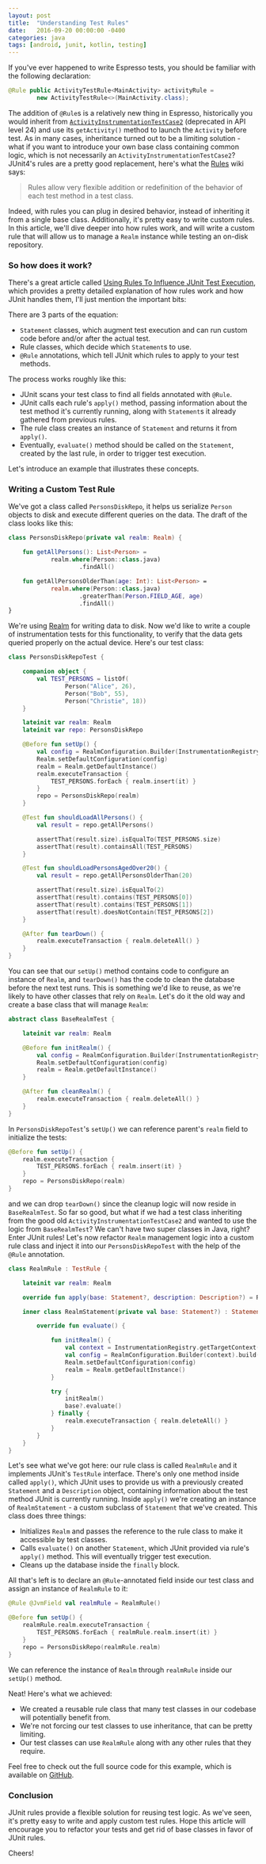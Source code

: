 ```yaml
---
layout: post
title:  "Understanding Test Rules"
date:   2016-09-20 00:00:00 -0400
categories: java
tags: [android, junit, kotlin, testing]
---
```

If you've ever happened to write Espresso tests, you should be familiar with the following 
declaration:

```java
@Rule public ActivityTestRule<MainActivity> activityRule =
        new ActivityTestRule<>(MainActivity.class);
```

The addition of `@Rule`s is a relatively new thing in Espresso, historically you would inherit from 
[`ActivityInstrumentationTestCase2`][activity-instrumentation-test-case-2] (deprecated in API level 
24) and use its `getActivity()` method to launch the `Activity` before test. As in many cases, 
inheritance turned out to be a limiting solution - what if you want to introduce your own base class 
containing common logic, which is not necessarily an `ActivityInstrumentationTestCase2`? JUnit4's 
rules are a pretty good replacement, here's what the [Rules][rules] wiki says:

> Rules allow very flexible addition or redefinition of the behavior of each test method in a test 
> class.

Indeed, with rules you can plug in desired behavior, instead of inheriting it from a single base 
class. Additionally, it's pretty easy to write custom rules. In this article, we'll dive deeper into 
how rules work, and will write a custom rule that will allow us to manage a `Realm` instance while 
testing an on-disk repository.

### So how does it work?

There's a great article called [Using Rules To Influence JUnit Test Execution][junit-rules], which 
provides a pretty detailed explanation of how rules work and how JUnit handles them, I'll just 
mention the important bits:

There are 3 parts of the equation:

- `Statement` classes, which augment test execution and can run custom code before and/or after the 
  actual test.
- Rule classes, which decide which `Statement`s to use.
- `@Rule` annotations, which tell JUnit which rules to apply to your test methods.

The process works roughly like this:

- JUnit scans your test class to find all fields annotated with `@Rule`.
- JUnit calls each rule's `apply()` method, passing information about the test method it's currently 
  running, along with `Statement`s it already gathered from previous rules.
- The rule class creates an instance of `Statement` and returns it from `apply()`.
- Eventually, `evaluate()` method should be called on the `Statement`, created by the last rule, in 
  order to trigger test execution.

Let's introduce an example that illustrates these concepts.

### Writing a Custom Test Rule

We've got a class called `PersonsDiskRepo`, it helps us serialize `Person` objects to disk and 
execute different queries on the data. The draft of the class looks like this:

```kotlin
class PersonsDiskRepo(private val realm: Realm) {

    fun getAllPersons(): List<Person> =
            realm.where(Person::class.java)
                    .findAll()

    fun getAllPersonsOlderThan(age: Int): List<Person> =
            realm.where(Person::class.java)
                    .greaterThan(Person.FIELD_AGE, age)
                    .findAll()
}
```

We're using [Realm][realm] for writing data to disk. Now we'd like to write a couple of 
instrumentation tests for this functionality, to verify that the data gets queried properly on the
actual device. Here's our test class:

```kotlin
class PersonsDiskRepoTest {

    companion object {
        val TEST_PERSONS = listOf(
                Person("Alice", 26),
                Person("Bob", 55),
                Person("Christie", 18))
    }

    lateinit var realm: Realm
    lateinit var repo: PersonsDiskRepo

    @Before fun setUp() {
        val config = RealmConfiguration.Builder(InstrumentationRegistry.getTargetContext()).build()
        Realm.setDefaultConfiguration(config)
        realm = Realm.getDefaultInstance()
        realm.executeTransaction {
            TEST_PERSONS.forEach { realm.insert(it) }
        }
        repo = PersonsDiskRepo(realm)
    }

    @Test fun shouldLoadAllPersons() {
        val result = repo.getAllPersons()

        assertThat(result.size).isEqualTo(TEST_PERSONS.size)
        assertThat(result).containsAll(TEST_PERSONS)
    }

    @Test fun shouldLoadPersonsAgedOver20() {
        val result = repo.getAllPersonsOlderThan(20)

        assertThat(result.size).isEqualTo(2)
        assertThat(result).contains(TEST_PERSONS[0])
        assertThat(result).contains(TEST_PERSONS[1])
        assertThat(result).doesNotContain(TEST_PERSONS[2])
    }

    @After fun tearDown() {
        realm.executeTransaction { realm.deleteAll() }
    }
}
```

You can see that our `setUp()` method contains code to configure an instance of `Realm`, and 
`tearDown()` has the code to clean the database before the next test runs. This is something we'd 
like to reuse, as we're likely to have other classes that rely on `Realm`. Let's do it the old way 
and create a base class that will manage `Realm`:

```kotlin
abstract class BaseRealmTest {

    lateinit var realm: Realm

    @Before fun initRealm() {
        val config = RealmConfiguration.Builder(InstrumentationRegistry.getTargetContext()).build()
        Realm.setDefaultConfiguration(config)
        realm = Realm.getDefaultInstance()
    }

    @After fun cleanRealm() {
        realm.executeTransaction { realm.deleteAll() }
    }
}
```

In `PersonsDiskRepoTest`'s `setUp()` we can reference parent's `realm` field to initialize the 
tests:

```kotlin
@Before fun setUp() {
    realm.executeTransaction {
        TEST_PERSONS.forEach { realm.insert(it) }
    }
    repo = PersonsDiskRepo(realm)
}
```

and we can drop `tearDown()` since the cleanup logic will now reside in `BaseRealmTest`. So far so 
good, but what if we had a test class inheriting from the good old 
`ActivityInstrumentationTestCase2` and wanted to use the logic from `BaseRealmTest`? We can't have 
two super classes in Java, right? Enter JUnit rules! Let's now refactor `Realm` management logic 
into a custom rule class and inject it into our `PersonsDiskRepoTest` with the help of the `@Rule` 
annotation.

```kotlin
class RealmRule : TestRule {

    lateinit var realm: Realm

    override fun apply(base: Statement?, description: Description?) = RealmStatement(base)

    inner class RealmStatement(private val base: Statement?) : Statement() {

        override fun evaluate() {

            fun initRealm() {
                val context = InstrumentationRegistry.getTargetContext()
                val config = RealmConfiguration.Builder(context).build()
                Realm.setDefaultConfiguration(config)
                realm = Realm.getDefaultInstance()
            }

            try {
                initRealm()
                base?.evaluate()
            } finally {
                realm.executeTransaction { realm.deleteAll() }
            }
        }
    }
}
```

Let's see what we've got here: our rule class is called `RealmRule` and it implements JUnit's 
`TestRule` interface. There's only one method inside called `apply()`, which JUnit uses to provide 
us with a previously created `Statement` and a `Description` object, containing information about 
the test method JUnit is currently running. Inside `apply()` we're creating an instance of 
`RealmStatement` - a custom subclass of `Statement` that we've created. This class does three 
things:

- Initializes `Realm` and passes the reference to the rule class to make it accessible by test 
  classes.
- Calls `evaluate()` on another `Statement`, which JUnit provided via rule's `apply()` method. This 
  will eventually trigger test execution.
- Cleans up the database inside the `finally` block.

All that's left is to declare an `@Rule`-annotated field inside our test class and assign an 
instance of `RealmRule` to it:

```kotlin
@Rule @JvmField val realmRule = RealmRule()

@Before fun setUp() {
    realmRule.realm.executeTransaction {
        TEST_PERSONS.forEach { realmRule.realm.insert(it) }
    }
    repo = PersonsDiskRepo(realmRule.realm)
}
```

We can reference the instance of `Realm` through `realmRule` inside our `setUp()` method.

Neat! Here's what we achieved:

- We created a reusable rule class that many test classes in our codebase will potentially benefit 
  from.
- We're not forcing our test classes to use inheritance, that can be pretty limiting.
- Our test classes can use `RealmRule` along with any other rules that they require.

Feel free to check out the full source code for this example, which is available on 
[GitHub][github].

### Conclusion

JUnit rules provide a flexible solution for reusing test logic. As we've seen, it's pretty easy to 
write and apply custom test rules. Hope this article will encourage you to refactor your tests and 
get rid of base classes in favor of JUnit rules.

Cheers!

[activity-instrumentation-test-case-2]: https://developer.android.com/reference/android/test/ActivityInstrumentationTestCase2.html
[rules]: https://github.com/junit-team/junit4/wiki/rules
[junit-rules]: https://cwd.dhemery.com/2010/12/junit-rules/
[realm]: https://realm.io/
[github]: https://github.com/Egorand/android-test-rules

